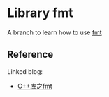 # **Library fmt**

A branch to learn how to use [fmt](https://github.com/fmtlib/fmt)

## Reference

Linked blog:

- [C++库之fmt](https://jasonkayzk.github.io/2022/05/04/C++库之fmt/)
